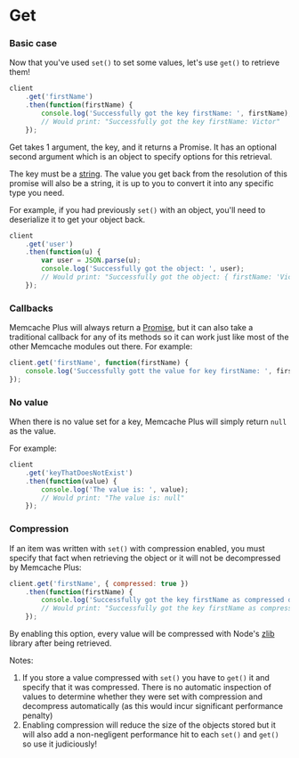 # Get

### Basic case

Now that you've used `set()` to set some values, let's use `get()` to retrieve them!

```javascript
client
    .get('firstName')
    .then(function(firstName) {
        console.log('Successfully got the key firstName: ', firstName);
        // Would print: "Successfully got the key firstName: Victor"
    });
```

Get takes 1 argument, the key, and it returns a Promise. It has an optional
second argument which is an object to specify options for this retrieval.

The key must be a [string](misc.md). The value you get back from the resolution
of this promise will also be a string, it is up to you to convert it into any
specific type you need.

For example, if you had previously `set()` with an object, you'll need to
deserialize it to get your object back.

```javascript
client
    .get('user')
    .then(function(u) {
        var user = JSON.parse(u);
        console.log('Successfully got the object: ', user);
        // Would print: "Successfully got the object: { firstName: 'Victor', lastName: 'Quinn' }"
    });
```

### Callbacks

Memcache Plus will always return a [Promise](https://www.promisejs.org), but it
can also take a traditional callback for any of its methods so it can work just
like most of the other Memcache modules out there. For example:

```javascript
client.get('firstName', function(firstName) {
    console.log('Successfully gott the value for key firstName: ', firstName);
});
```

### No value

When there is no value set for a key, Memcache Plus will simply return `null` as
the value.

For example:

```javascript
client
    .get('keyThatDoesNotExist')
    .then(function(value) {
        console.log('The value is: ', value);
        // Would print: "The value is: null"
    });
```

### Compression

If an item was written with `set()` with compression enabled, you must specify
that fact when retrieving the object or it will not be decompressed by Memcache
Plus:

```javascript
client.get('firstName', { compressed: true })
    .then(function(firstName) {
        console.log('Successfully got the key firstName as compressed data: ', firstName);
        // Would print: "Successfully got the key firstName as compressed data: Victor"
    });
```
By enabling this option, every value will be compressed with Node's
[zlib](https://nodejs.org/api/zlib.html) library after being retrieved.

Notes:

1. If you store a value compressed with `set()` you have to `get()` it and
specify that it was compressed. There is no automatic inspection of values to
determine whether they were set with compression and decompress automatically
(as this would incur significant performance penalty)
1. Enabling compression will reduce the size of the objects stored but it will
also add a non-negligent performance hit to each `set()` and `get()` so use it
judiciously!
